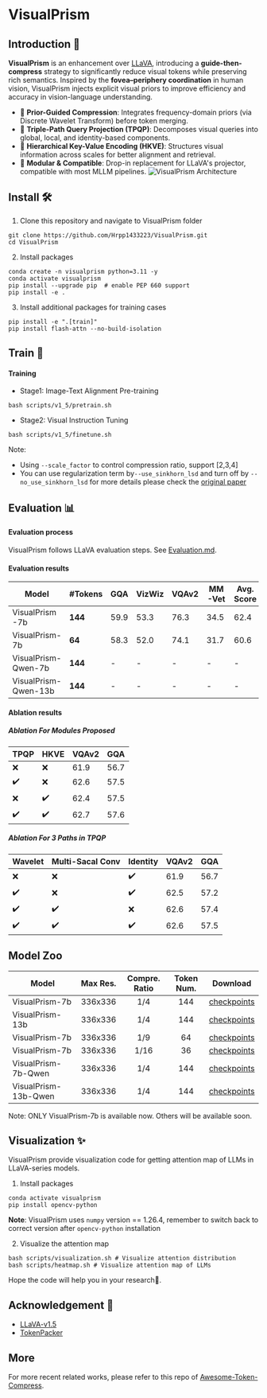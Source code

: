 # VisualPrism

## Introduction	🌈
**VisualPrism** is an enhancement over [LLaVA](https://github.com/haotian-liu/LLaVA), introducing a **guide-then-compress** strategy to significantly reduce visual tokens while preserving rich semantics. Inspired by the **fovea–periphery coordination** in human vision, VisualPrism injects explicit visual priors to improve efficiency and accuracy in vision-language understanding.

- 🎯 **Prior-Guided Compression**: Integrates frequency-domain priors (via Discrete Wavelet Transform) before token merging.
- 🔀 **Triple-Path Query Projection (TPQP)**: Decomposes visual queries into global, local, and identity-based components.
- 🧩 **Hierarchical Key-Value Encoding (HKVE)**: Structures visual information across scales for better alignment and retrieval.
- 🔌 **Modular & Compatible**: Drop-in replacement for LLaVA's projector, compatible with most MLLM pipelines.
![VisualPrism Architecture](assets/VisualPrism_paper.drawio.png)

## Install 🛠️
1. Clone this repository and navigate to VisualPrism folder
```
git clone https://github.com/Hrpp1433223/VisualPrism.git
cd VisualPrism
```
2. Install packages
```
conda create -n visualprism python=3.11 -y
conda activate visualprism
pip install --upgrade pip  # enable PEP 660 support
pip install -e .
```
3. Install additional packages for training cases
```
pip install -e ".[train]"
pip install flash-attn --no-build-isolation
```

## Train 🧠

#### Training 
- Stage1: Image-Text Alignment Pre-training
```shell
bash scripts/v1_5/pretrain.sh
```
- Stage2: Visual Instruction Tuning
```shell
bash scripts/v1_5/finetune.sh
```
Note: 
- Using `--scale_factor` to control compression ratio, support [2,3,4]
- You can use regularization term by`--use_sinkhorn_lsd` and turn off by `--no_use_sinkhorn_lsd` for more details please check the [original paper](https://github.com/2018cx/SinKD)
## Evaluation 📊

#### Evaluation process 
VisualPrism follows LLaVA evaluation steps.
See [Evaluation.md](https://github.com/haotian-liu/LLaVA/blob/main/docs/Evaluation.md).

#### Evaluation results 
| Model           | #Tokens | GQA  | VizWiz | VQAv2 | MM-Vet | Avg. Score |
|----------------|---------|------|--------|--------|--------|-------------|
|  VisualPrism -7b  | **144** | 59.9 | 53.3   | 76.3   | 34.5   | 62.4        |
|  VisualPrism-7b   | **64**  | 58.3 | 52.0   | 74.1   | 31.7   | 60.6        |
| VisualPrism-Qwen-7b  | **144**  | - | -   | -   | -   | -       |
| VisualPrism-Qwen-13b  | **144**  | - | -   | -   | -   | -        |
#### Ablation results
##### Ablation For Modules Proposed
| TPQP | HKVE | VQAv2  | GQA |
|---------|---------|-------|-------|
|❌|❌|61.9|56.7|
|✔️|❌|62.6|57.5|
|❌️|✔️|62.4|57.5|
|✔️|✔️|62.7|57.6|
##### Ablation For 3 Paths in TPQP
| Wavelet | Multi-Sacal Conv | Identity | VQAv2  | GQA |
|---------|---------|-------|-------|-------|
|❌|❌|✔️|61.9|56.7|
|✔️|❌|✔️|62.5|57.2|
|✔️|✔️|❌|62.6|57.4|
|✔️|✔️|✔️|62.6|57.5|

## Model Zoo

| Model              |  Max Res.   |  Compre. Ratio  |  Token Num.  |  Download |
|--------------------|:-----------:|:---------------:|:------------:|:---------:|
| VisualPrism-7b     |   336x336   |       1/4       |     144         | [checkpoints](https://huggingface.co/)  |
| VisualPrism-13b     |   336x336   |       1/4       |     144      | [checkpoints](-) |
| VisualPrism-7b  |  336x336  |       1/9       |     64     | [checkpoints](-) |
| VisualPrism-7b |  336x336  |       1/16       |     36     | [checkpoints](-) |
| VisualPrism-7b-Qwen |  336x336  |       1/4       |    144 | [checkpoints](-) |
| VisualPrism-13b-Qwen |  336x336  |       1/4       |     144   | [checkpoints](-) |

Note: ONLY VisualPrism-7b is available now. Others will be available soon.
## Visualization ✨
VisualPrism provide visualization code for getting attention map of LLMs in LLaVA-series models.
1. Install packages
```
conda activate visualprism
pip install opencv-python
```
**Note**: VisualPrism uses `numpy` version == 1.26.4, remember to switch back to correct version after  `opencv-python` installation

2. Visualize the attention map
 ```shell
bash scripts/visualization.sh # Visualize attention distribution
bash scripts/heatmap.sh # Visualize attention map of LLMs
```
Hope the code will help you in your research🌷.

## Acknowledgement 💌
- [LLaVA-v1.5](https://github.com/haotian-liu/LLaVA)
- [TokenPacker](https://github.com/CircleRadon/TokenPacker)
  
## More ## 
For more recent related works, please refer to this repo of  [Awesome-Token-Compress](https://github.com/daixiangzi/Awesome-Token-Compress).
